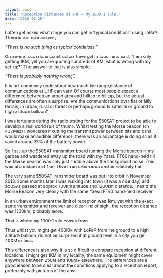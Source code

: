 ```yaml
---
layout: post
title: "Reception distances at UHF – My 1000:1 rule."
date: "2016-08-25"
---
```


I often get asked what range you can get in ‘typical conditions’ using LoRa®. There is a simple answer;

_“There is no such thing as typical conditions.”_

On several occasions constructors have got in touch and said; “I am only getting 1KM, yet you are quoting hundreds of KM, what is wrong with my set-up?” The answer to that is also simple;

_“There is probably nothing wrong”._

It is not commonly understood how much the range\\distance of communications at UHF can vary. Of course most people expect a difference between an urban area and hilltop to hilltop, but the actual differences are often a surprise. Are the communications over flat or hilly terrain, in urban, rural or forest or perhaps ground to satellite or ground to high altitude balloon?

I was fortunate during the radio testing for the $50SAT project to be able to develop a real world rule of thumb. Whilst testing the Morse beacon (on 437Mhz) I wondered if cutting the transmit power between dits and dahs would make an audible difference, there was an advantage in doing so as it saved around 33% of the battery power.

So I set-up the $50SAT transmitter board running the Morse beacon in my garden and wandered away up the road with my Yaesu FT60 hand-held till the Morse beacon was only just audible above the background noise. This was at a distance of 1km. I live in an urban area and its relatively flat.

The very same $50SAT transmitter board was put into orbit in November 2013. Some months later I was walking into town (it was a nice day) and $50SAT passed at approx 700km altitude and 1200km distance. I heard the Morse Beacon very clearly with the same Yaesu FT60 hand-held receiver.

In an urban environment the limit of reception was 1km, yet with the exact same transmitter and receiver and clear line of sight, the reception distance was 1200km, probably more.

That is where my 1000:1 rule comes from.

Thus whilst you might get 400KM with LoRa® from the ground to a high altitude balloon, do not be surprised if at ground level in a city you get 400M or less.

This difference is also why it is so difficult to compare reception at different locations. I might get 1KM in my locality, the same equipment might cover anywhere between 250M and 10KM+ elsewhere. The differences are a good reason to be clear about the conditions applying to a reception report, preferably with pictures of the area.
